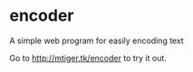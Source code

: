 # encoder
A simple web program for easily encoding text

Go to http://mtiger.tk/encoder to try it out. 
